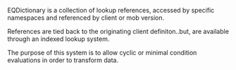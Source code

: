 EQDictionary is a collection of lookup references, accessed by specific namespaces and referenced by client or mob version.

References are tied back to the originating client definiton..but, are available through an indexed lookup system.

The purpose of this system is to allow cyclic or minimal condition evaluations in order to transform data.